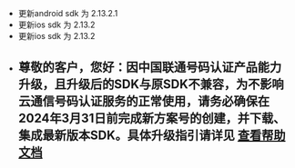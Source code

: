
* 更新android sdk 为 2.13.2.1
* 更新ios sdk 为 2.13.2
* 更新ios sdk 为 2.13.2
* ## 尊敬的客户，您好：因中国联通号码认证产品能力升级，且升级后的SDK与原SDK不兼容，为不影响云通信号码认证服务的正常使用，请务必确保在2024年3月31日前完成新方案号的创建，并下载、集成最新版本SDK。具体升级指引请详见 [查看帮助文档](https://help.aliyun.com/zh/pnvs/product-overview/upgrade-phone-number-verification-service-sdk-standard-edition)

